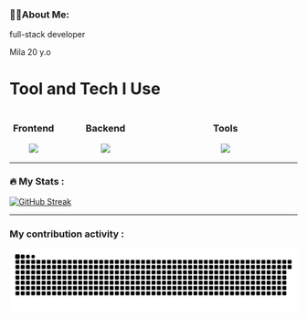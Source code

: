 
  


### 👩‍💻About Me: 
full-stack developer

Mila 20 y.o 
# Tool and Tech I Use

<div align="center">

<div style="display: flex; justify-content: space-around; width: 100%;">
  <div style="text-align: center; flex: 1;">
    <h3>Frontend</h3>
    <img src="https://skillicons.dev/icons?i=html,css,scss,js&perline=4">
  </div>
  <div style="text-align: center; flex: 2;">
    <h3>Backend</h3>
    <img src="https://skillicons.dev/icons?i=php,mysql,sqlite,go&perline=4">
  </div>
  <div style="text-align: center; flex: 3;">
    <h3>Tools</h3>
    <img src="https://skillicons.dev/icons?i=vscode,figma,ai,ps&perline=4">
  </div>
</div>

</div>





---
### :fire: My Stats :

[![GitHub Streak](https://github-readme-streak-stats.herokuapp.com?user=Deoships&theme=tokyonight&hide_border=true&border_radius=0&card_width=950)](https://git.io/streak-stats)

---
### My contribution activity :
![GitHub Snake SVG](https://github.com/Deoships/Deoships/blob/output/github-contribution-grid-snake-dark.svg)
